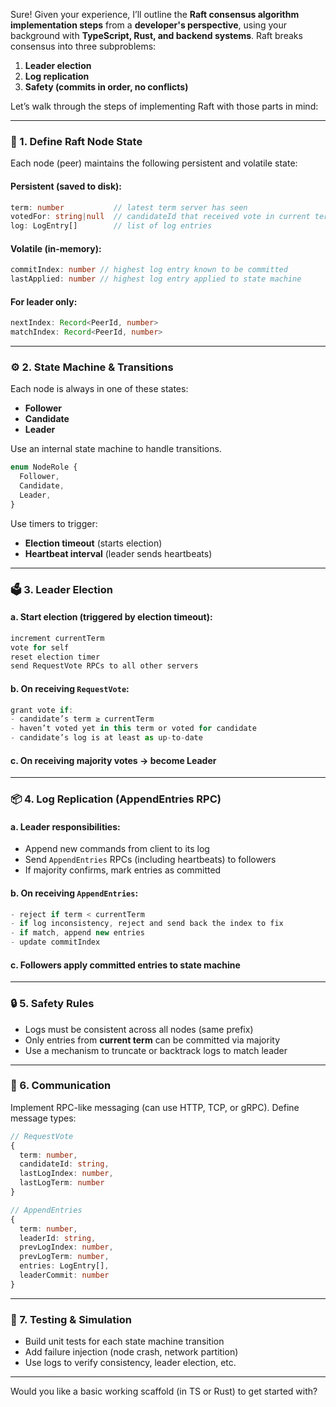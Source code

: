 Sure! Given your experience, I’ll outline the **Raft consensus algorithm implementation steps** from a **developer's perspective**, using your background with **TypeScript, Rust, and backend systems**. Raft breaks consensus into three subproblems:

1. **Leader election**
2. **Log replication**
3. **Safety (commits in order, no conflicts)**

Let’s walk through the steps of implementing Raft with those parts in mind:

---

### 🧱 1. Define Raft Node State

Each node (peer) maintains the following persistent and volatile state:

#### Persistent (saved to disk):

```ts
term: number           // latest term server has seen
votedFor: string|null  // candidateId that received vote in current term
log: LogEntry[]        // list of log entries
```

#### Volatile (in-memory):

```ts
commitIndex: number // highest log entry known to be committed
lastApplied: number // highest log entry applied to state machine
```

#### For leader only:

```ts
nextIndex: Record<PeerId, number>
matchIndex: Record<PeerId, number>
```

---

### ⚙️ 2. State Machine & Transitions

Each node is always in one of these states:

- **Follower**
- **Candidate**
- **Leader**

Use an internal state machine to handle transitions.

```ts
enum NodeRole {
  Follower,
  Candidate,
  Leader,
}
```

Use timers to trigger:

- **Election timeout** (starts election)
- **Heartbeat interval** (leader sends heartbeats)

---

### 🗳️ 3. Leader Election

#### a. Start election (triggered by election timeout):

```ts
increment currentTerm
vote for self
reset election timer
send RequestVote RPCs to all other servers
```

#### b. On receiving `RequestVote`:

```ts
grant vote if:
- candidate’s term ≥ currentTerm
- haven’t voted yet in this term or voted for candidate
- candidate’s log is at least as up-to-date
```

#### c. On receiving majority votes → become Leader

---

### 📦 4. Log Replication (AppendEntries RPC)

#### a. Leader responsibilities:

- Append new commands from client to its log
- Send `AppendEntries` RPCs (including heartbeats) to followers
- If majority confirms, mark entries as committed

#### b. On receiving `AppendEntries`:

```ts
- reject if term < currentTerm
- if log inconsistency, reject and send back the index to fix
- if match, append new entries
- update commitIndex
```

#### c. Followers apply committed entries to state machine

---

### 🔒 5. Safety Rules

- Logs must be consistent across all nodes (same prefix)
- Only entries from **current term** can be committed via majority
- Use a mechanism to truncate or backtrack logs to match leader

---

### 🔁 6. Communication

Implement RPC-like messaging (can use HTTP, TCP, or gRPC). Define message types:

```ts
// RequestVote
{
  term: number,
  candidateId: string,
  lastLogIndex: number,
  lastLogTerm: number
}

// AppendEntries
{
  term: number,
  leaderId: string,
  prevLogIndex: number,
  prevLogTerm: number,
  entries: LogEntry[],
  leaderCommit: number
}
```

---

### 🧪 7. Testing & Simulation

- Build unit tests for each state machine transition
- Add failure injection (node crash, network partition)
- Use logs to verify consistency, leader election, etc.

---

Would you like a basic working scaffold (in TS or Rust) to get started with?
